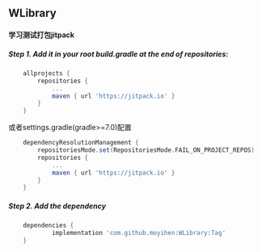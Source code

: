 ## WLibrary

#### 学习测试打包jitpack
##### Step 1. Add it in your root build.gradle at the end of repositories:
```gradle
	allprojects {
		repositories {
			...
			maven { url 'https://jitpack.io' }
		}
	}
```
或者settings.gradle(gradle>=7.0)配置
```gradle
    dependencyResolutionManagement {
        repositoriesMode.set(RepositoriesMode.FAIL_ON_PROJECT_REPOS)
        repositories {
            ...
            maven { url 'https://jitpack.io' }
        }
    }
```
    

##### Step 2. Add the dependency
```gradle
	dependencies {
	        implementation 'com.github.moyihen:WLibrary:Tag'
	}
```